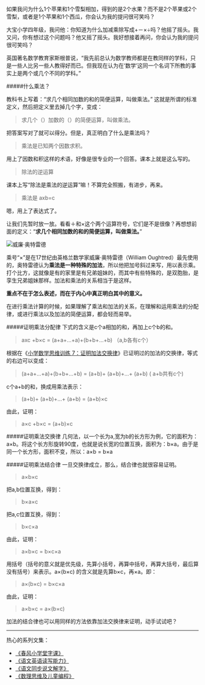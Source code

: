 如果我问为什么1个苹果和1个雪梨相加，得到的是2个水果？而不是2个苹果或2个雪梨，或者是1个苹果和1个西瓜，你会认为我的提问很可笑吗？

大宝小学四年级，我问他：你知道为什么加减乘除写成+－×÷吗？他摇了摇头。我又问，你有想过这个问题吗？他又摇了摇头。我好想接着再问，你会认为我的提问很可笑吗？

英国著名数学教育家斯根普说，“我先前总认为数学教师都是在教同样的学科，只是一些人比另一些人教得好而已。但我现在认为在‘数学’这同一个名词下所教的事实上是两个或几个不同的学科。”

#####什么乘法？

教科书上写着：“求几个相同加数的和的简便运算，叫做乘法。” 这就是所谓的标准定义，然后把定义里去掉几个字，变成：
>求几个（）加数的（）的简便运算，叫做乘法。

把答案写对了就可以得分。但是，真正明白了什么是乘法吗？

>乘法是已知两个因数求积。

用上了因数和积这样的术语，好像是很专业的一个回答。课本上就是这么写的。

>除法的逆运算

课本上写“除法是乘法的逆运算”嘛！不算完全照搬，有进步，再来。

>乘法是 axb=c

嗯，用上了表达式了。

让我们先暂时放一放。看看＋和×这个两个运算符号，它们是不是很像？再想想前面的定义：“**求几个相同加数的和的简便运算，叫做乘法。**”

![威廉·奥特雷德](http://upload-images.jianshu.io/upload_images/275449-ce3a70a743a9a6d3..jpg?imageMogr2/auto-orient/strip%7CimageView2/2/w/1240)


乘号“×”是在17世纪由英格兰数学家威廉·奥特雷德（William Oughtred）最先使用的，奥特雷德认为**乘法是一种特殊的加法**，所以他把加号斜过来写，用以表示乘。打个比方，这就像是有的家里是有兄弟姐妹的，而其中有些特殊的，是双胞胎，是孪生兄弟姐妹那样。加法和乘法的关系相当于是这样。

**重点不在于怎么表述，而在于内心中真正明白其中的意义。**

在进行乘法计算的时候，如果理解了乘法和加法的关系，在理解和运用乘法的分配律，或进行乘法以及加法的简便运算，都会轻而易举。

#####证明乘法分配律
下式的含义是c个a相加的和，再加上c个b的和。
>axc +b×c = (a+a+...+a)+(b+b+...+b)  （a,b各有c个）

根据在《[小学数学思维训练 7：证明加法交换律](https://www.jianshu.com/p/a942e38ed8bf)》已证明过的加法的交换律，等式的右边可以变成：
>(a+a+...+a)+(b+b+...+b)  = (a+b)+ (a+b)+...+ (a+b)  ( a+b共有c个)

 c个a+b的和，换成用乘法表示：

> (a+b)+ (a+b)+...+ (a+b) = (a+b)×c

由此，证明：
>a×c +b×c = (a+b)×c

#####证明乘法交换律
几何法，以一个长为a,宽为b的长方形为例，它的面积为：a×b。将这个长方形旋转90度，也就是说长宽的位置互换，面积为：b×a。由于是同一个长方形，面积不变，所以：a×b = b×a

#####证明乘法结合律
一旦交换律成立，那么，结合律也就很容易证明。

>a×b×c 

把a,b位置互换，得到：
>b×a×c

把a,c位置互换，得到：
>b×c×a

由此，证明：

>a×b×c = b×c×a

用括号（括号的意义就是优先级，先算小括号，再算中括号，再算大括号，最后算没有括号）来表示。a×(b×c) 的含义就是先算b×c，再×a。即：
>a×(b×c) = b×c×a

由此，证明：
>a×b×c = a×(b×c) 

加法的结合律也可以用同样的方法依靠加法交换律来证明，动手试试吧？

-------
热心的系列文集：
- [《春风小学堂字课》](http://www.jianshu.com/nb/19650121)
- [《语文英语读写能力》](http://www.jianshu.com/nb/8869173)
- [《语文同步说文解字》](http://www.jianshu.com/nb/6718880)
- [《数理思维及儿童编程》](http://www.jianshu.com/nb/10476879)

